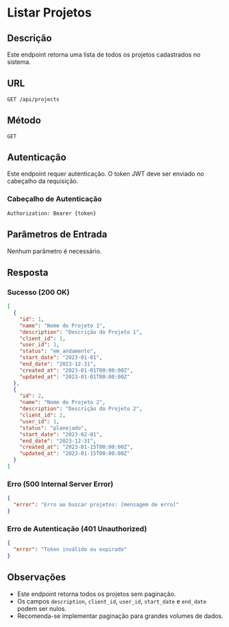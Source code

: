 # Listar Projetos

## Descrição
Este endpoint retorna uma lista de todos os projetos cadastrados no sistema.

## URL
```
GET /api/projects
```

## Método
`GET`

## Autenticação
Este endpoint requer autenticação. O token JWT deve ser enviado no cabeçalho da requisição.

### Cabeçalho de Autenticação
```
Authorization: Bearer {token}
```

## Parâmetros de Entrada
Nenhum parâmetro é necessário.

## Resposta
### Sucesso (200 OK)
```json
[
  {
    "id": 1,
    "name": "Nome do Projeto 1",
    "description": "Descrição do Projeto 1",
    "client_id": 1,
    "user_id": 1,
    "status": "em_andamento",
    "start_date": "2023-01-01",
    "end_date": "2023-12-31",
    "created_at": "2023-01-01T00:00:00Z",
    "updated_at": "2023-01-01T00:00:00Z"
  },
  {
    "id": 2,
    "name": "Nome do Projeto 2",
    "description": "Descrição do Projeto 2",
    "client_id": 2,
    "user_id": 1,
    "status": "planejado",
    "start_date": "2023-02-01",
    "end_date": "2023-12-31",
    "created_at": "2023-01-15T00:00:00Z",
    "updated_at": "2023-01-15T00:00:00Z"
  }
]
```

### Erro (500 Internal Server Error)
```json
{
  "error": "Erro ao buscar projetos: [mensagem de erro]"
}
```

### Erro de Autenticação (401 Unauthorized)
```json
{
  "error": "Token inválido ou expirado"
}
```

## Observações
- Este endpoint retorna todos os projetos sem paginação.
- Os campos `description`, `client_id`, `user_id`, `start_date` e `end_date` podem ser nulos.
- Recomenda-se implementar paginação para grandes volumes de dados.
